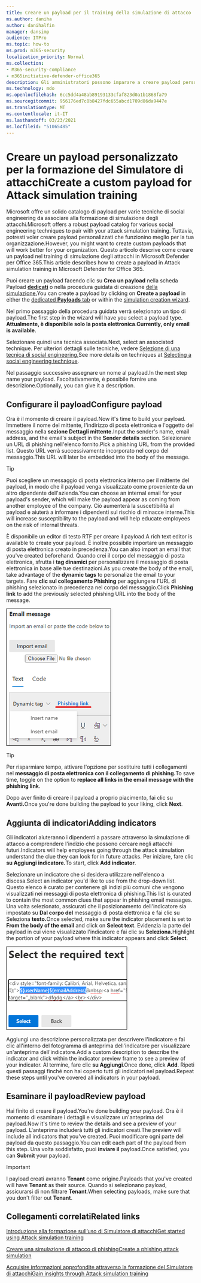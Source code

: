 ```yaml
---
title: Creare un payload per il training della simulazione di attacco
ms.author: daniha
author: danihalfin
manager: dansimp
audience: ITPro
ms.topic: how-to
ms.prod: m365-security
localization_priority: Normal
ms.collection:
- M365-security-compliance
- m365initiative-defender-office365
description: Gli amministratori possono imparare a creare payload personalizzati per la formazione sulla simulazione di attacchi in Microsoft Defender per Office 365.
ms.technology: mdo
ms.openlocfilehash: 6cc5dd4a48ab89193133cfaf823d0a1b1868fa79
ms.sourcegitcommit: 956176ed7c8b8427fdc655abcd1709d86da9447e
ms.translationtype: MT
ms.contentlocale: it-IT
ms.lasthandoff: 03/23/2021
ms.locfileid: "51065485"
---
```

# <a name="create-a-custom-payload-for-attack-simulation-training"></a><span data-ttu-id="6bfc7-103">Creare un payload personalizzato per la formazione del Simulatore di attacchi</span><span class="sxs-lookup"><span data-stu-id="6bfc7-103">Create a custom payload for Attack simulation training</span></span>

<span data-ttu-id="6bfc7-104">Microsoft offre un solido catalogo di payload per varie tecniche di social engineering da associare alla formazione di simulazione degli attacchi.</span><span class="sxs-lookup"><span data-stu-id="6bfc7-104">Microsoft offers a robust payload catalog for various social engineering techniques to pair with your attack simulation training.</span></span> <span data-ttu-id="6bfc7-105">Tuttavia, potresti voler creare payload personalizzati che funzionino meglio per la tua organizzazione.</span><span class="sxs-lookup"><span data-stu-id="6bfc7-105">However, you might want to create custom payloads that will work better for your organization.</span></span> <span data-ttu-id="6bfc7-106">Questo articolo descrive come creare un payload nel training di simulazione degli attacchi in Microsoft Defender per Office 365.</span><span class="sxs-lookup"><span data-stu-id="6bfc7-106">This article describes how to create a payload in Attack simulation training in Microsoft Defender for Office 365.</span></span>

<span data-ttu-id="6bfc7-107">Puoi creare un payload facendo clic su **Crea un payload** nella scheda Payload [ **dedicati**](https://security.microsoft.com/attacksimulator?viewid=payload) o nella procedura guidata di creazione [della simulazione.](attack-simulation-training.md#selecting-a-payload)</span><span class="sxs-lookup"><span data-stu-id="6bfc7-107">You can create a payload by clicking on **Create a payload** in either the [dedicated **Payloads** tab](https://security.microsoft.com/attacksimulator?viewid=payload) or within the [simulation creation wizard](attack-simulation-training.md#selecting-a-payload).</span></span>

<span data-ttu-id="6bfc7-108">Nel primo passaggio della procedura guidata verrà selezionato un tipo di payload.</span><span class="sxs-lookup"><span data-stu-id="6bfc7-108">The first step in the wizard will have you select a payload type.</span></span> <span data-ttu-id="6bfc7-109">**Attualmente, è disponibile solo la posta elettronica**.</span><span class="sxs-lookup"><span data-stu-id="6bfc7-109">**Currently, only email is available**.</span></span>

<span data-ttu-id="6bfc7-110">Selezionare quindi una tecnica associata.</span><span class="sxs-lookup"><span data-stu-id="6bfc7-110">Next, select an associated technique.</span></span> <span data-ttu-id="6bfc7-111">Per ulteriori dettagli sulle tecniche, vedere [Selezione di una tecnica di social engineering.](attack-simulation-training.md#selecting-a-social-engineering-technique)</span><span class="sxs-lookup"><span data-stu-id="6bfc7-111">See more details on techniques at [Selecting a social engineering technique](attack-simulation-training.md#selecting-a-social-engineering-technique).</span></span>

<span data-ttu-id="6bfc7-112">Nel passaggio successivo assegnare un nome al payload.</span><span class="sxs-lookup"><span data-stu-id="6bfc7-112">In the next step name your payload.</span></span> <span data-ttu-id="6bfc7-113">Facoltativamente, è possibile fornire una descrizione.</span><span class="sxs-lookup"><span data-stu-id="6bfc7-113">Optionally, you can give it a description.</span></span>

## <a name="configure-payload"></a><span data-ttu-id="6bfc7-114">Configurare il payload</span><span class="sxs-lookup"><span data-stu-id="6bfc7-114">Configure payload</span></span>

<span data-ttu-id="6bfc7-115">Ora è il momento di creare il payload.</span><span class="sxs-lookup"><span data-stu-id="6bfc7-115">Now it's time to build your payload.</span></span> <span data-ttu-id="6bfc7-116">Immettere il nome del mittente, l'indirizzo di posta elettronica e l'oggetto del messaggio nella **sezione Dettagli mittente.**</span><span class="sxs-lookup"><span data-stu-id="6bfc7-116">Input the sender's name, email address, and the email's subject in the **Sender details** section.</span></span> <span data-ttu-id="6bfc7-117">Selezionare un URL di phishing nell'elenco fornito.</span><span class="sxs-lookup"><span data-stu-id="6bfc7-117">Pick a phishing URL from the provided list.</span></span> <span data-ttu-id="6bfc7-118">Questo URL verrà successivamente incorporato nel corpo del messaggio.</span><span class="sxs-lookup"><span data-stu-id="6bfc7-118">This URL will later be embedded into the body of the message.</span></span>

> [!TIP]
> <span data-ttu-id="6bfc7-119">Puoi scegliere un messaggio di posta elettronica interno per il mittente del payload, in modo che il payload venga visualizzato come proveniente da un altro dipendente dell'azienda.</span><span class="sxs-lookup"><span data-stu-id="6bfc7-119">You can choose an internal email for your payload's sender, which will make the payload appear as coming from another employee of the company.</span></span> <span data-ttu-id="6bfc7-120">Ciò aumenterà la suscettibilità al payload e aiuterà a informare i dipendenti sul rischio di minacce interne.</span><span class="sxs-lookup"><span data-stu-id="6bfc7-120">This will increase susceptibility to the payload and will help educate employees on the risk of internal threats.</span></span>

<span data-ttu-id="6bfc7-121">È disponibile un editor di testo RTF per creare il payload.</span><span class="sxs-lookup"><span data-stu-id="6bfc7-121">A rich text editor is available to create your payload.</span></span> <span data-ttu-id="6bfc7-122">È inoltre possibile importare un messaggio di posta elettronica creato in precedenza.</span><span class="sxs-lookup"><span data-stu-id="6bfc7-122">You can also import an email that you've created beforehand.</span></span> <span data-ttu-id="6bfc7-123">Quando crei il corpo del messaggio di posta elettronica, sfrutta i **tag dinamici** per personalizzare il messaggio di posta elettronica in base alle tue destinazioni.</span><span class="sxs-lookup"><span data-stu-id="6bfc7-123">As you create the body of the email, take advantage of the **dynamic tags** to personalize the email to your targets.</span></span> <span data-ttu-id="6bfc7-124">Fare **clic sul collegamento Phishing** per aggiungere l'URL di phishing selezionato in precedenza nel corpo del messaggio.</span><span class="sxs-lookup"><span data-stu-id="6bfc7-124">Click **Phishing link** to add the previously selected phishing URL into the body of the message.</span></span>

![Collegamento di phishing e tag dinamici evidenziati nella creazione di payload per Microsoft Defender per Office 365](../../media/attack-sim-preview-payload-email-body.png)

> [!TIP]
> <span data-ttu-id="6bfc7-126">Per risparmiare tempo, attivare l'opzione per sostituire tutti i collegamenti nel **messaggio di posta elettronica con il collegamento di phishing.**</span><span class="sxs-lookup"><span data-stu-id="6bfc7-126">To save time, toggle on the option to **replace all links in the email message with the phishing link**.</span></span>

<span data-ttu-id="6bfc7-127">Dopo aver finito di creare il payload a proprio piacimento, fai clic su **Avanti.**</span><span class="sxs-lookup"><span data-stu-id="6bfc7-127">Once you're done building the payload to your liking, click **Next**.</span></span>

## <a name="adding-indicators"></a><span data-ttu-id="6bfc7-128">Aggiunta di indicatori</span><span class="sxs-lookup"><span data-stu-id="6bfc7-128">Adding indicators</span></span>

<span data-ttu-id="6bfc7-129">Gli indicatori aiuteranno i dipendenti a passare attraverso la simulazione di attacco a comprendere l'indizio che possono cercare negli attacchi futuri.</span><span class="sxs-lookup"><span data-stu-id="6bfc7-129">Indicators will help employees going through the attack simulation understand the clue they can look for in future attacks.</span></span> <span data-ttu-id="6bfc7-130">Per iniziare, fare clic **su Aggiungi indicatore.**</span><span class="sxs-lookup"><span data-stu-id="6bfc7-130">To start, click **Add indicator**.</span></span>

<span data-ttu-id="6bfc7-131">Selezionare un indicatore che si desidera utilizzare nell'elenco a discesa.</span><span class="sxs-lookup"><span data-stu-id="6bfc7-131">Select an indicator you'd like to use from the drop-down list.</span></span> <span data-ttu-id="6bfc7-132">Questo elenco è curato per contenere gli indizi più comuni che vengono visualizzati nei messaggi di posta elettronica di phishing.</span><span class="sxs-lookup"><span data-stu-id="6bfc7-132">This list is curated to contain the most common clues that appear in phishing email messages.</span></span> <span data-ttu-id="6bfc7-133">Una volta selezionato, assicurati che il posizionamento dell'indicatore sia impostato su **Dal corpo del** messaggio di posta elettronica e fai clic su Seleziona **testo.**</span><span class="sxs-lookup"><span data-stu-id="6bfc7-133">Once selected, make sure the indicator placement is set to **From the body of the email** and click on **Select text**.</span></span> <span data-ttu-id="6bfc7-134">Evidenzia la parte del payload in cui viene visualizzato l'indicatore e fai clic su **Seleziona.**</span><span class="sxs-lookup"><span data-stu-id="6bfc7-134">Highlight the portion of your payload where this indicator appears and click **Select**.</span></span>

![Testo evidenziato nel corpo del messaggio da aggiungere a un indicatore nel training della simulazione di attacco](../../media/attack-sim-preview-select-text.png)

<span data-ttu-id="6bfc7-136">Aggiungi una descrizione personalizzata per descrivere l'indicatore e fai clic all'interno del fotogramma di anteprima dell'indicatore per visualizzare un'anteprima dell'indicatore.</span><span class="sxs-lookup"><span data-stu-id="6bfc7-136">Add a custom description to describe the indicator and click within the indicator preview frame to see a preview of your indicator.</span></span> <span data-ttu-id="6bfc7-137">Al termine, fare clic **su Aggiungi**.</span><span class="sxs-lookup"><span data-stu-id="6bfc7-137">Once done, click **Add**.</span></span> <span data-ttu-id="6bfc7-138">Ripeti questi passaggi finché non hai coperto tutti gli indicatori nel payload.</span><span class="sxs-lookup"><span data-stu-id="6bfc7-138">Repeat these steps until you've covered all indicators in your payload.</span></span>

## <a name="review-payload"></a><span data-ttu-id="6bfc7-139">Esaminare il payload</span><span class="sxs-lookup"><span data-stu-id="6bfc7-139">Review payload</span></span>

<span data-ttu-id="6bfc7-140">Hai finito di creare il payload.</span><span class="sxs-lookup"><span data-stu-id="6bfc7-140">You're done building your payload.</span></span> <span data-ttu-id="6bfc7-141">Ora è il momento di esaminare i dettagli e visualizzare un'anteprima del payload.</span><span class="sxs-lookup"><span data-stu-id="6bfc7-141">Now it's time to review the details and see a preview of your payload.</span></span> <span data-ttu-id="6bfc7-142">L'anteprima includerà tutti gli indicatori creati.</span><span class="sxs-lookup"><span data-stu-id="6bfc7-142">The preview will include all indicators that you've created.</span></span> <span data-ttu-id="6bfc7-143">Puoi modificare ogni parte del payload da questo passaggio.</span><span class="sxs-lookup"><span data-stu-id="6bfc7-143">You can edit each part of the payload from this step.</span></span> <span data-ttu-id="6bfc7-144">Una volta soddisfatto, puoi **inviare il** payload.</span><span class="sxs-lookup"><span data-stu-id="6bfc7-144">Once satisfied, you can **Submit** your payload.</span></span>

> [!IMPORTANT]
> <span data-ttu-id="6bfc7-145">I payload creati avranno **Tenant** come origine.</span><span class="sxs-lookup"><span data-stu-id="6bfc7-145">Payloads that you've created will have **Tenant** as their source.</span></span> <span data-ttu-id="6bfc7-146">Quando si selezionano payload, assicurarsi di non filtrare **Tenant**.</span><span class="sxs-lookup"><span data-stu-id="6bfc7-146">When selecting payloads, make sure that you don't filter out **Tenant**.</span></span>

## <a name="related-links"></a><span data-ttu-id="6bfc7-147">Collegamenti correlati</span><span class="sxs-lookup"><span data-stu-id="6bfc7-147">Related links</span></span>

[<span data-ttu-id="6bfc7-148">Introduzione alla formazione sull’uso di Simulatore di attacchi</span><span class="sxs-lookup"><span data-stu-id="6bfc7-148">Get started using Attack simulation training</span></span>](attack-simulation-training-get-started.md)

[<span data-ttu-id="6bfc7-149">Creare una simulazione di attacco di phishing</span><span class="sxs-lookup"><span data-stu-id="6bfc7-149">Create a phishing attack simulation</span></span>](attack-simulation-training.md)

[<span data-ttu-id="6bfc7-150">Acquisire informazioni approfondite attraverso la formazione del Simulatore di attacchi</span><span class="sxs-lookup"><span data-stu-id="6bfc7-150">Gain insights through Attack simulation training</span></span>](attack-simulation-training-insights.md)
